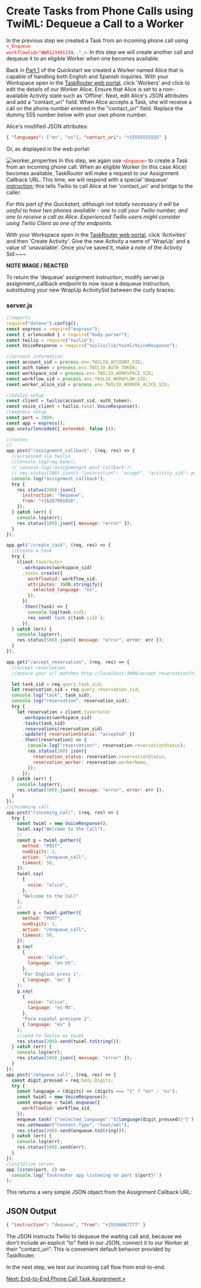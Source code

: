 # Create Tasks from Phone Calls using TwiML: Dequeue a Call to a Worker

In the previous step we created a Task from an incoming phone call using <code style="color:red;background_color:ivory"><\_Enqueue workflowSid="WW0123401234.."\_></code>. In this step we will create another call and dequeue it to an eligible Worker when one becomes available.

Back in [Part 1](../part1/part1.md) of the Quickstart we created a Worker named Alice that is capable of handling both English and Spanish inquiries. With your Workspace open in the [TaskRouter web portal](https://www.twilio.com/console/taskrouter/workspaces), click 'Workers' and click to edit the details of our Worker Alice. Ensure that Alice is set to a non-available Activity state such as 'Offline'. Next, edit Alice's JSON attributes and add a "contact_uri" field. When Alice accepts a Task, she will receive a call on the phone number entered in the "contact_uri" field. Replace the dummy 555 number below with your own phone number.

Alice's modified JSON attributes:

```json
{ "languages": ["en", "es"], "contact_uri": "+15555555555" }
```

Or, as displayed in the web portal:

![worker_properties](images/worker_properties.png)
In this step, we again use <code style="color:red;background-color:ivory"><_Enqueue_></code> to create a Task from an incoming phone call. When an eligible Worker (in this case Alice) becomes available, TaskRouter will make a request to our Assignment Callback URL. This time, we will respond with a special 'dequeue' [instruction](https://www.twilio.com/docs/taskrouter/handle-assignment-callbacks); this tells Twilio to call Alice at her 'contact_uri' and bridge to the caller.

_For this part of the Quickstart, although not totally necessary it will be useful to have two phones available - one to call your Twilio number, and one to receive a call as Alice. Experienced Twilio users might consider using Twilio Client as one of the endpoints._

With your Workspace open in the [TaskRouter web portal](https://www.twilio.com/console/taskrouter/workspaces), click 'Activities' and then 'Create Activity'. Give the new Activity a name of 'WrapUp' and a value of 'unavailable'. Once you've saved it, make a note of the Activity Sid:~~~

**NOTE IMAGE / REACTED**

To return the 'dequeue' assignment instruction, modify server.js assignment_callback endpoint to now issue a dequeue instruction, substituting your new WrapUp ActivitySid between the curly braces:

### server.js

```javascript
//imports
require("dotenv").config();
const express = require("express");
const { urlencoded } = require("body-parser");
const twilio = require("twilio");
const VoiceResponse = require("twilio/lib/twiml/VoiceResponse");

//account information
const account_sid = process.env.TWILIO_ACCOUNT_SID;
const auth_token = process.env.TWILIO_AUTH_TOKEN;
const workspace_sid = process.env.TWILIO_WORKSPACE_SID;
const workflow_sid = process.env.TWILIO_WORKFLOW_SID;
const worker_alice_sid = process.env.TWILIO_WORKER_ALICE_SID;

//twilio setup
const client = twilio(account_sid, auth_token);
const voice_client = twilio.twiml.VoiceResponse();
//express setup
const port = 3000;
const app = express();
app.use(urlencoded({ extended: false }));

//routes
//
app.post("/assignment_callback", (req, res) => {
  //accsessed via twilio
  //console.log(req.body);
  // console.log('assignmeegnt post callback');
  // res.status(200).json({ "instruction": "accept", "activity_sid": post_worker_activity_sid, "channelId": worker_neva_sid });
  console.log("assignment_callback");
  try {
    res.status(200).json({
      instruction: "dequeue",
      from: "+16267901016",
    });
  } catch (err) {
    console.log(err);
    res.status(500).json({ message: "error" });
  }
});

app.get("/create_task", (req, res) => {
  //Create a task
  try {
    client.taskrouter
      .workspaces(workspace_sid)
      .tasks.create({
        workflowSid: workflow_sid,
        attributes: JSON.stringify({
          selected_language: "es",
        }),
      })
      .then((task) => {
        console.log(task.sid);
        res.send(`task ${task.sid}`);
      });
  } catch (err) {
    console.log(err);
    res.status(500).json({ message: "error", error: err });
  }
});

app.get("/accept_reservation", (req, res) => {
  //accept reservation
  //ensure your url matches http://localhost:3000/accept_reservation?task_sid={task_sid}

  let task_sid = req.query.task_sid;
  let reservation_sid = req.query.reservation_sid;
  console.log("task", task_sid);
  console.log("reservation", reservation_sid);
  try {
    let reservation = client.taskrouter
      .workspaces(workspace_sid)
      .tasks(task_sid)
      .reservations(reservation_sid)
      .update({ reservationStatus: "accepted" })
      .then((reservation) => {
        console.log("reservation!", reservation.reservationStatus);
        res.status(200).json({
          reservation_status: reservation.reservationStatus,
          reservation_worker: reservation.workerName,
        });
      });
  } catch (err) {
    console.log(err);
    res.status(500).json({ message: "error", error: err });
  }
});
//incomming call
app.post("/incoming_call", (req, res) => {
  try {
    const twiml = new VoiceResponse();
    twiml.say("Welcome to the Call");
    //
    const g = twiml.gather({
      method: "POST",
      numDigits: 1,
      action: "/enqueue_call",
      timeout: 50,
    });
    twiml.say(
      {
        voice: "alice",
      },
      "Welcome to the Call"
    );
    //
    const g = twiml.gather({
      method: "POST",
      numDigits: 1,
      action: "/enqueue_call",
      timeout: 50,
    });
    g.say(
      {
        voice: "alice",
        language: "en-US",
      },
      "For English press 1",
      { language: "en" }
    );
    g.say(
      {
        voice: "alice",
        language: "es-MX",
      },
      "Para español presione 2",
      { language: "es" }
    );
    //send to Twilio as twiml
    res.status(200).send(twiml.toString());
  } catch (err) {
    console.log(err);
    res.status(500).json({ message: "error" });
  }
});
app.post("/enqueue_call", (req, res) => {
  const digit_pressed = req.body.Digits;
  try {
    const language = (digits) => (digits === "1" ? "en" : "es");
    const twiml = new VoiceResponse();
    const enqueue = twiml.enqueue({
      workflowSid: workflow_sid,
    });
    enqueue.task(`{"selected_language":"${language(digit_pressed)}"}`);
    res.setHeader("Content-Type", "text/xml");
    res.status(200).send(enqueue.toString());
  } catch (err) {
    console.log(err);
    res.status(500).send(err);
  }
});
//initalize server
app.listen(port, () =>
  console.log(`Taskrouter app listening on port ${port}!`)
);
```

This returns a very simple JSON object from the Assignment Callback URL:

## JSON Output

```json
{ "instruction": "dequeue", "from": "+15556667777" }
```

The JSON instructs Twilio to dequeue the waiting call and, because we don't include an explicit "to" field in our JSON, connect it to our Worker at their "contact_uri". This is convenient default behavior provided by TaskRouter.

In the next step, we test our incoming call flow from end-to-end.

[Next: End-to-End Phone Call Task Assignment »](part3_d_end_to_end.md)
